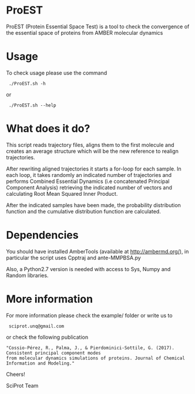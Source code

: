 # ProEST
ProEST (Protein Essential Space Test) is a tool to check the convergence of the essential space of proteins from AMBER molecular dynamics

# Usage
To check usage please use the command 

     ./ProEST.sh -h

or 

     ./ProEST.sh --help

# What does it do?
This script reads trajectory files, aligns them to the first molecule and creates 
an average structure which will be the new reference to realign trajectories.

After rewriting aligned trajectories it starts a for-loop for each sample. 
In each loop, it takes randomly an indicated number of trajectories and performs Combined 
Essential Dynamics (i.e concatenated Principal Component Analysis) retrieving the indicated 
number of vectors and calculating Root Mean Squared Inner Product.

After the indicated samples have been made, the probability distribution function and 
the cumulative distribution function are calculated.

# Dependencies
You should have installed AmberTools (available at http://ambermd.org/), in particular the script
uses Cpptraj and ante-MMPBSA.py

Also, a Python2.7 version is needed with access to Sys, Numpy and Random libraries. 

# More information
For more information please check the example/ folder or write us to 

     sciprot.unq@gmail.com 

or check the following publication 

    "Cossio-Pérez, R., Palma, J., & Pierdominici-Sottile, G. (2017). Consistent principal component modes 
    from molecular dynamics simulations of proteins. Journal of Chemical Information and Modeling."

Cheers! 

SciProt Team
